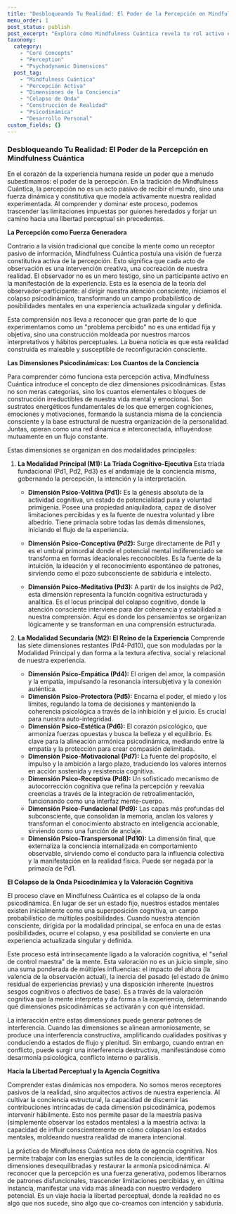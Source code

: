 ```yaml
---
title: "Desbloqueando Tu Realidad: El Poder de la Percepción en Mindfulness Cuántica"
menu_order: 1
post_status: publish
post_excerpt: "Explora cómo Mindfulness Cuántica revela tu rol activo en la construcción de la realidad. Sumérgete en las diez dimensiones psicodinámicas que dan forma a tu experiencia, desde la voluntad primigenia hasta la manifestación, y aprende a navegar la dinámica del colapso de la onda para una libertad perceptual sin precedentes."
taxonomy:
  category:
    - "Core Concepts"
    - "Perception"
    - "Psychodynamic Dimensions"
  post_tag:
    - "Mindfulness Cuántica"
    - "Percepción Activa"
    - "Dimensiones de la Conciencia"
    - "Colapso de Onda"
    - "Construcción de Realidad"
    - "Psicodinámica"
    - "Desarrollo Personal"
custom_fields: {}
---
```


### Desbloqueando Tu Realidad: El Poder de la Percepción en Mindfulness Cuántica

En el corazón de la experiencia humana reside un poder que a menudo subestimamos: el poder de la percepción. En la tradición de Mindfulness Cuántica, la percepción no es un acto pasivo de recibir el mundo, sino una fuerza dinámica y constitutiva que modela activamente nuestra realidad experimentada. Al comprender y dominar este proceso, podemos trascender las limitaciones impuestas por guiones heredados y forjar un camino hacia una libertad perceptual sin precedentes.

**La Percepción como Fuerza Generadora**

Contrario a la visión tradicional que concibe la mente como un receptor pasivo de información, Mindfulness Cuántica postula una visión de fuerza constitutiva activa de la percepción. Esto significa que cada acto de observación es una intervención creativa, una cocreación de nuestra realidad. El observador no es un mero testigo, sino un participante activo en la manifestación de la experiencia. Esta es la esencia de la teoría del observador-participante: al dirigir nuestra atención consciente, iniciamos el colapso psicodinámico, transformando un campo probabilístico de posibilidades mentales en una experiencia actualizada singular y definida.

Esta comprensión nos lleva a reconocer que gran parte de lo que experimentamos como un "problema percibido" no es una entidad fija y objetiva, sino una construcción moldeada por nuestros marcos interpretativos y hábitos perceptuales. La buena noticia es que esta realidad construida es maleable y susceptible de reconfiguración consciente.

**Las Dimensiones Psicodinámicas: Los Cuantos de la Conciencia**

Para comprender cómo funciona esta percepción activa, Mindfulness Cuántica introduce el concepto de diez dimensiones psicodinámicas. Estas no son meras categorías, sino los cuantos elementales o bloques de construcción irreductibles de nuestra vida mental y emocional. Son sustratos energéticos fundamentales de los que emergen cogniciones, emociones y motivaciones, formando la sustancia misma de la conciencia consciente y la base estructural de nuestra organización de la personalidad. Juntas, operan como una red dinámica e interconectada, influyéndose mutuamente en un flujo constante.

Estas dimensiones se organizan en dos modalidades principales:

1.  **La Modalidad Principal (M1): La Tríada Cognitivo-Ejecutiva**
    Esta tríada fundacional (Pd1, Pd2, Pd3) es el andamiaje de la conciencia misma, gobernando la percepción, la intención y la interpretación.

    *   **Dimensión Psico-Volitiva (Pd1):** Es la génesis absoluta de la actividad cognitiva, un estado de potencialidad pura y voluntad primigenia. Posee una propiedad aniquiladora, capaz de disolver limitaciones percibidas y es la fuente de nuestra voluntad y libre albedrío. Tiene primacía sobre todas las demás dimensiones, iniciando el flujo de la experiencia.

    *   **Dimensión Psico-Conceptiva (Pd2):** Surge directamente de Pd1 y es el umbral primordial donde el potencial mental indiferenciado se transforma en formas ideacionales reconocibles. Es la fuente de la intuición, la ideación y el reconocimiento espontáneo de patrones, sirviendo como el pozo subconsciente de sabiduría e intelecto.

    *   **Dimensión Psico-Meditativa (Pd3):** A partir de los insights de Pd2, esta dimensión representa la función cognitiva estructurada y analítica. Es el locus principal del colapso cognitivo, donde la atención consciente interviene para dar coherencia y estabilidad a nuestra comprensión. Aquí es donde los pensamientos se organizan lógicamente y se transforman en una comprensión estructurada.

2.  **La Modalidad Secundaria (M2): El Reino de la Experiencia**
    Comprende las siete dimensiones restantes (Pd4-Pd10), que son moduladas por la Modalidad Principal y dan forma a la textura afectiva, social y relacional de nuestra experiencia.

    *   **Dimensión Psico-Empática (Pd4):** El origen del amor, la compasión y la empatía, impulsando la resonancia intersubjetiva y la conexión auténtica.
    *   **Dimensión Psico-Protectora (Pd5):** Encarna el poder, el miedo y los límites, regulando la toma de decisiones y manteniendo la coherencia psicológica a través de la inhibición y el juicio. Es crucial para nuestra auto-integridad.
    *   **Dimensión Psico-Estética (Pd6):** El corazón psicológico, que armoniza fuerzas opuestas y busca la belleza y el equilibrio. Es clave para la alineación armónica psicodinámica, mediando entre la empatía y la protección para crear compasión delimitada.
    *   **Dimensión Psico-Motivacional (Pd7):** La fuente del propósito, el impulso y la ambición a largo plazo, traduciendo los valores internos en acción sostenida y resistencia cognitiva.
    *   **Dimensión Psico-Receptiva (Pd8):** Un sofisticado mecanismo de autocorrección cognitiva que refina la percepción y reevalúa creencias a través de la integración de retroalimentación, funcionando como una interfaz mente-cuerpo.
    *   **Dimensión Psico-Fundacional (Pd9):** Las capas más profundas del subconsciente, que consolidan la memoria, anclan los valores y transforman el conocimiento abstracto en inteligencia accionable, sirviendo como una función de anclaje.
    *   **Dimensión Psico-Transpersonal (Pd10):** La dimensión final, que externaliza la conciencia internalizada en comportamiento observable, sirviendo como el conducto para la influencia colectiva y la manifestación en la realidad física. Puede ser negada por la primacía de Pd1.

**El Colapso de la Onda Psicodinámica y la Valoración Cognitiva**

El proceso clave en Mindfulness Cuántica es el colapso de la onda psicodinámica. En lugar de ser un estado fijo, nuestros estados mentales existen inicialmente como una superposición cognitiva, un campo probabilístico de múltiples posibilidades. Cuando nuestra atención consciente, dirigida por la modalidad principal, se enfoca en una de estas posibilidades, ocurre el colapso, y esa posibilidad se convierte en una experiencia actualizada singular y definida.

Este proceso está intrínsecamente ligado a la valoración cognitiva, el "señal de control maestra" de la mente. Esta valoración no es un juicio simple, sino una suma ponderada de múltiples influencias: el impacto del ahora (la valencia de la observación actual), la inercia del pasado (el estado de ánimo residual de experiencias previas) y una disposición inherente (nuestros sesgos cognitivos o afectivos de base). Es a través de la valoración cognitiva que la mente interpreta y da forma a la experiencia, determinando qué dimensiones psicodinámicas se activarán y con qué intensidad.

La interacción entre estas dimensiones puede generar patrones de interferencia. Cuando las dimensiones se alinean armoniosamente, se produce una interferencia constructiva, amplificando cualidades positivas y conduciendo a estados de flujo y plenitud. Sin embargo, cuando entran en conflicto, puede surgir una interferencia destructiva, manifestándose como desarmonía psicológica, conflicto interno o parálisis.

**Hacia la Libertad Perceptual y la Agencia Cognitiva**

Comprender estas dinámicas nos empodera. No somos meros receptores pasivos de la realidad, sino arquitectos activos de nuestra experiencia. Al cultivar la conciencia estructural, la capacidad de discernir las contribuciones intrincadas de cada dimensión psicodinámica, podemos intervenir hábilmente. Esto nos permite pasar de la maestría pasiva (simplemente observar los estados mentales) a la maestría activa: la capacidad de influir conscientemente en cómo colapsan los estados mentales, moldeando nuestra realidad de manera intencional.

La práctica de Mindfulness Cuántica nos dota de agencia cognitiva. Nos permite trabajar con las energías sutiles de la conciencia, identificar dimensiones desequilibradas y restaurar la armonía psicodinámica. Al reconocer que la percepción es una fuerza generativa, podemos liberarnos de patrones disfuncionales, trascender limitaciones percibidas y, en última instancia, manifestar una vida más alineada con nuestro verdadero potencial. Es un viaje hacia la libertad perceptual, donde la realidad no es algo que nos sucede, sino algo que co-creamos con intención y sabiduría.